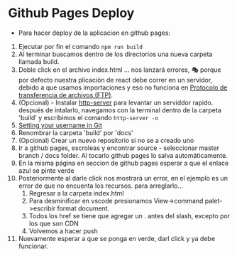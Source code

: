 # Github Pages Deploy

* Para hacer deploy de la aplicacion en github pages:

1. Ejecutar por fin el comando `npm run build`
2. Al terminar buscamos dentro de los directorios una nueva carpeta llamada build.
3. Doble click en el archivo index.html ... nos lanzará errores, 🎭 porque por defecto nuestra plicación de react debe correr en un servidor, debido a que usamos importaciones y eso no funciona en [Protocolo de transferencia de archivos (FTP)](https://es.wikipedia.org/wiki/Protocolo_de_transferencia_de_archivos).
4. (Opcional) - Instalar [http-server](https://www.npmjs.com/package/http-server) para levantar un serviddor rapido. después de intalarlo, navegamos con la terminal dentro de la carpeta 'build' y escribimos el comando `http-server -o`
5. [Setting your username in Git](https://docs.github.com/en/enterprise/2.13/user/articles/setting-your-username-in-git)
6. Renombrar la carpeta 'build' por 'docs'
7. (Opcional) Crear un nuevo repositorio si no se a creado uno
8. Ir a github pages, escroleas y encontrar source - seleccionar master branch / docs folder. Al tocarlo github pages lo salva automáticamente.
9. En la misma página en seccion de github pages esperar a que el enlace azul se pinte verde
10. Posteriormente al darle click nos mostrará un error, en el ejemplo es un error de que no encuenta los recursos. para arreglarlo...
    1.  Regresar a la carpeta index.html
    2.  Para desminificar en vscode presionamos View->command palet->escribir format document.
    3.  Todos los href se tiene que agregar un . antes del slash, excepto por los que son CDN
    4.  Volvemos a hacer push
11. Nuevamente esperar a que se ponga en verde, darl click y ya debe funcionar.